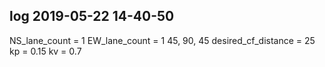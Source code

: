 

## log 2019-05-22 14-40-50
NS_lane_count = 1
EW_lane_count = 1
45, 90, 45
desired_cf_distance = 25
kp = 0.15
kv = 0.7